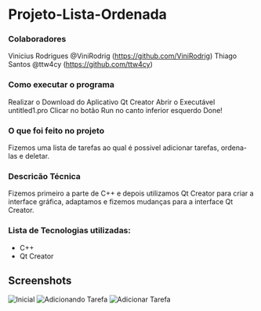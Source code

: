 # Projeto-Lista-Ordenada
### Colaboradores

Vinicius Rodrigues @ViniRodrig (https://github.com/ViniRodrig)
Thiago Santos      @ttw4cy (https://github.com/ttw4cy)

### Como executar o programa

Realizar o Download do Aplicativo Qt Creator
Abrir o Executável untitled1.pro
Clicar no botão Run no canto inferior esquerdo
Done!

### O que foi feito no projeto

Fizemos uma lista de tarefas ao qual é possivel adicionar tarefas, ordena-las e deletar.

### Descricão Técnica

Fizemos primeiro a parte de C++ e depois utilizamos Qt Creator para criar a interface gráfica, adaptamos e fizemos mudanças para a interface Qt Creator.

### Lista de Tecnologias utilizadas:

- C++
- Qt Creator

## Screenshots

![Inicial](https://imgur.com/ndFyJLR.png)
![Adicionando Tarefa](https://imgur.com/Jt1diNQ.png)
![Adicionar Tarefa](https://imgur.com/OFBspW9.png)
